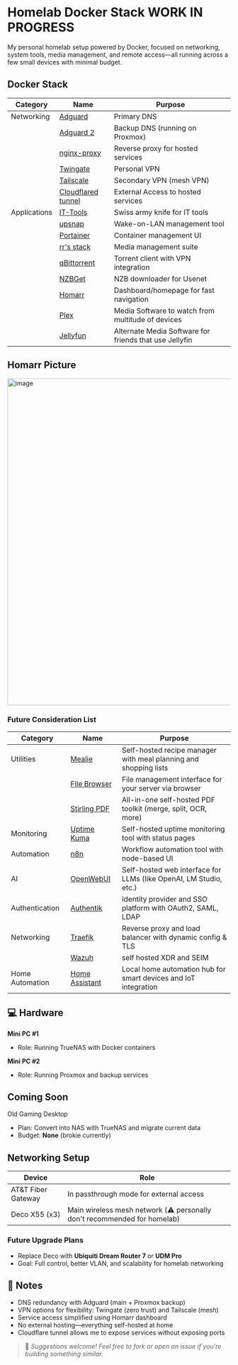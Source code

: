# Homelab Docker Stack WORK IN PROGRESS

My personal homelab setup powered by Docker, focused on networking, system tools, media management, and remote access—all running across a few small devices with minimal budget.





##  Docker Stack

| Category     | Name                                                                 | Purpose                                |
|--------------|----------------------------------------------------------------------|----------------------------------------|
| Networking   | [Adguard](https://github.com/AdguardTeam/AdGuardHome)               | Primary DNS                            |
|              | [Adguard 2](https://github.com/AdguardTeam/AdGuardHome)             | Backup DNS (running on Proxmox)        |
|              | [nginx-proxy](https://github.com/nginx-proxy/nginx-proxy)           | Reverse proxy for hosted services      |
|              | [Twingate](https://www.twingate.com/)                                | Personal VPN                           |
|              | [Tailscale](https://tailscale.com/)                                  | Secondary VPN (mesh VPN)               |
|              | [Cloudflared tunnel](https://www.cloudflare.com/)                    | External Access to hosted services      |
| Applications | [IT-Tools](https://github.com/CorentinTh/it-tools)                  | Swiss army knife for IT tools          |
|              | [upsnap](https://github.com/seriousm4x/UpSnap)                      | Wake-on-LAN management tool            |
|              | [Portainer](https://www.portainer.io/)                               | Container management UI                |
|              | [rr's stack](https://wiki.servarr.com/)                              | Media management suite                 |
|              | [qBittorrent](https://hub.docker.com/r/linuxserver/qbittorrent)     | Torrent client with VPN integration    |
|              | [NZBGet](https://nzbget.net/)                                        | NZB downloader for Usenet              |
|              | [Homarr](https://github.com/ajnart/homarr)                          | Dashboard/homepage for fast navigation |
|              | [Plex](https://www.plex.tv/)                                         | Media Software to watch from multitude of devices |
|              | [Jellyfun](https://jellyfin.org/)                                    | Alternate Media Software for friends that use Jellyfin |

## Homarr Picture
<img width="1542" height="737" alt="image" src="https://github.com/user-attachments/assets/154ace71-f3f7-4ddd-b3a2-be921d555e6e" />



###  Future Consideration List

| Category       | Name                                                                   | Purpose                                                                 |
|----------------|------------------------------------------------------------------------|--------------------------------------------------------------------------|
| Utilities      | [Mealie](https://mealie.io/)                                           | Self-hosted recipe manager with meal planning and shopping lists         |
|                | [File Browser](https://filebrowser.org/)                               | File management interface for your server via browser                    |
|                | [Stirling PDF](https://www.stirlingpdf.com/)                           | All-in-one self-hosted PDF toolkit (merge, split, OCR, more)             |
| Monitoring     | [Uptime Kuma](https://uptime.kuma.pet/)                                | Self-hosted uptime monitoring tool with status pages                     |
| Automation     | [n8n](https://n8n.io/)                                                  | Workflow automation tool with node-based UI                              |
| AI             | [OpenWebUI](https://github.com/open-webui/open-webui)                  | Self-hosted web interface for LLMs (like OpenAI, LM Studio, etc.)        |
| Authentication | [Authentik](https://goauthentik.io/)                                   | Identity provider and SSO platform with OAuth2, SAML, LDAP               |
| Networking     | [Traefik](https://traefik.io/)                                         | Reverse proxy and load balancer with dynamic config & TLS                |
|                | [Wazuh](https://wazuh.com/)                                            | self hosted XDR and SEIM                                                 |
| Home Automation| [Home Assistant](https://www.home-assistant.io/)                       | Local home automation hub for smart devices and IoT integration          |







## 💻 Hardware

  **Mini PC #1**  
  - Role: Running TrueNAS with Docker containers
  
  **Mini PC #2**  
  - Role: Running Proxmox and backup services


##  Coming Soon

  Old Gaming Desktop  
  - Plan: Convert into NAS with TrueNAS and migrate current data
  - Budget: **None** (brokie currently)


##  Networking Setup

| Device                  | Role                                       |
| -----------------------| ------------------------------------------ |
| AT&T Fiber Gateway     | In passthrough mode for external access    |
| Deco X55 (x3)          | Main wireless mesh network (⚠️ personally don't recommended for homelab) |

###  Future Upgrade Plans

-  Replace Deco with **Ubiquiti Dream Router 7** or **UDM Pro**  
  - Goal: Full control, better VLAN, and scalability for homelab networking


## 📌 Notes

- DNS redundancy with Adguard (main + Proxmox backup)
- VPN options for flexibility: Twingate (zero trust) and Tailscale (mesh)
- Service access simplified using Homarr dashboard
- No external hosting—everything self-hosted at home
- Cloudflare tunnel allows me to expose services without exposing ports


> 💬 *Suggestions welcome! Feel free to fork or open an issue if you're building something similar.*
